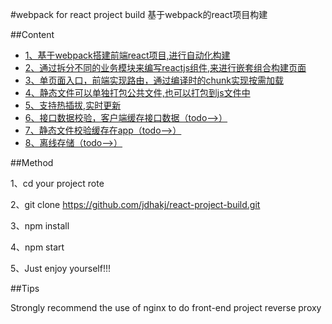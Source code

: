 #webpack for react project build
基于webpack的react项目构建

##Content

- [1、基于webpack搭建前端react项目,进行自动化构建](https://github.com/jdhakj/react-project-build)
- [2、通过拆分不同的业务模块来编写reactjs组件,来进行嵌套组合构建页面](https://github.com/jdhakj/react-project-build)
- [3、单页面入口，前端实现路由，通过编译时的chunk实现按需加载](https://github.com/jdhakj/react-project-build)
- [4、静态文件可以单独打包公共文件,也可以打包到js文件中](https://github.com/jdhakj/react-project-build)
- [5、支持热插拔,实时更新](https://github.com/jdhakj/react-project-build)
- [6、接口数据校验，客户端缓存接口数据（todo-->）](https://github.com/jdhakj/react-project-build)
- [7、静态文件校验缓存在app（todo-->）](https://github.com/jdhakj/react-project-build)
- [8、离线存储（todo-->）](https://github.com/jdhakj/react-project-build)



##Method

1、cd your project rote

2、git clone https://github.com/jdhakj/react-project-build.git

3、npm install

4、npm start

5、Just enjoy yourself!!!


##Tips

Strongly recommend the use of nginx to do front-end project reverse proxy


